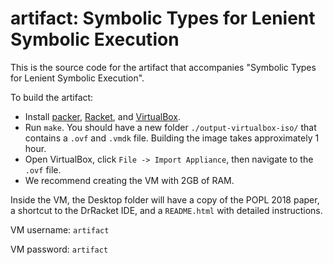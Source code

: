 artifact: Symbolic Types for Lenient Symbolic Execution
===

This is the source code for the artifact that accompanies "Symbolic Types for Lenient Symbolic Execution".

To build the artifact:
- Install [packer](https://www.packer.io), [Racket](https://racket-lang.org),
  and [VirtualBox](https://www.virtualbox.org/wiki/Downloads).
- Run `make`. You should have a new folder `./output-virtualbox-iso/` that
  contains a `.ovf` and `.vmdk` file. Building the image takes approximately 1 hour.
- Open VirtualBox, click `File -> Import Appliance`, then navigate to the
  `.ovf` file.
- We recommend creating the VM with 2GB of RAM.

Inside the VM, the Desktop folder will have a copy of the POPL 2018 paper, a
shortcut to the DrRacket IDE, and a `README.html` with detailed instructions.

VM username: `artifact`

VM password: `artifact`
